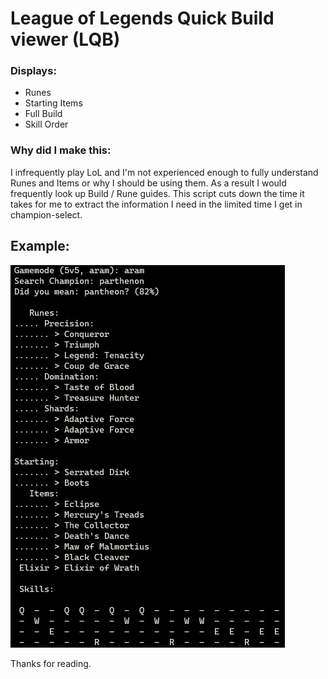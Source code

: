 # League of Legends Quick Build viewer (LQB)
### Displays:
- Runes
- Starting Items
- Full Build
- Skill Order

### Why did I make this:
I infrequently play LoL and I'm not experienced enough to fully understand Runes and Items or why I should be using them. As a result I would frequently look up Build / Rune guides. This script cuts down the time it takes for me to extract the information I need in the limited time I get in champion-select.

## Example:
![example terminal image](/img/example.png)

Thanks for reading.